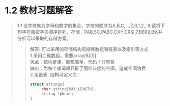 # 1.2 教材习题解答

> 1.1 设字符集为字母和数字的集合，字符的顺序为A,B,C,...,Z,0,1,2,..9,请将下列字符串按字典顺序排列、存储：PAB,5C,PABC,CXY,CRSI,7,B899,B9,并分析可以采取的存储方案。
>> 解答:
>> 可以采用的存储结构有顺序数组和链表以及索引等方式  
>> 1.采用二维数组，需要array[8][5]  
>> 优点：结构紧凑，直观简单，代码十分容易  
>> 缺点：为每个单词都开辟了同样长度的空间，造成空间浪费  
>> 2.用链表, 结构可定义为：  
>> ```cpp
>> struct strings{
>>      char string[MAX_LENGTH];
>>      string *pNext;
>> }
>> ```